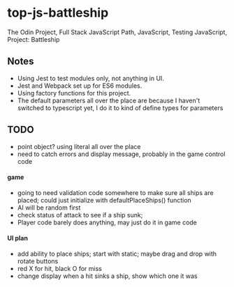 # top-js-battleship
The Odin Project, Full Stack JavaScript Path, JavaScript, Testing JavaScript, Project: Battleship

## Notes
- Using Jest to test modules only, not anything in UI.
- Jest and Webpack set up for ES6 modules.
- Using factory functions for this project.
- The default parameters all over the place are because I haven't switched to typescript yet, I do it to kind of define types for parameters

## TODO
- point object?  using literal all over the place
- need to catch errors and display message, probably in the game control code

#### game
- going to need validation code somewhere to make sure all ships are placed; could just initialize with  defaultPlaceShips() function
- AI will be random first
- check status of attack to see if a ship sunk;
- Player code barely does anything, may just do it in game code

#### UI plan
- add ability to place ships; start with static; maybe drag and drop with rotate buttons
- red X for hit, black O for miss
- change display when a hit sinks a ship, show which one it was
